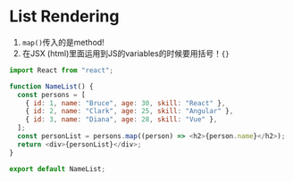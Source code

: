 # List Rendering
1. `map()`传入的是method!
2. 在JSX (html)里面运用到JS的variables的时候要用括号！`{}`   
```javascript
import React from "react";

function NameList() {
  const persons = [
    { id: 1, name: "Bruce", age: 30, skill: "React" },
    { id: 2, name: "Clark", age: 25, skill: "Angular" },
    { id: 3, name: "Diana", age: 28, skill: "Vue" },
  ];
  const personList = persons.map((person) => <h2>{person.name}</h2>);
  return <div>{personList}</div>;
}

export default NameList;
```
